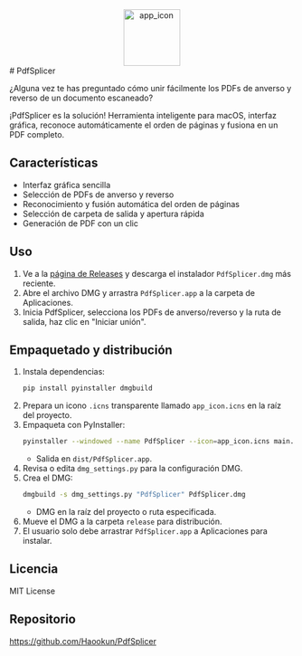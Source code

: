 
<div align="center">
   <img width="100" height="100" alt="app_icon" src="https://github.com/user-attachments/assets/a3f9089a-cf94-43be-b485-f682a43492c6" />
</div>
# PdfSplicer

¿Alguna vez te has preguntado cómo unir fácilmente los PDFs de anverso y reverso de un documento escaneado?

¡PdfSplicer es la solución! Herramienta inteligente para macOS, interfaz gráfica, reconoce automáticamente el orden de páginas y fusiona en un PDF completo.

## Características
- Interfaz gráfica sencilla
- Selección de PDFs de anverso y reverso
- Reconocimiento y fusión automática del orden de páginas
- Selección de carpeta de salida y apertura rápida
- Generación de PDF con un clic

## Uso
1. Ve a la [página de Releases](https://github.com/Haookun/PdfSplicer/releases) y descarga el instalador `PdfSplicer.dmg` más reciente.
2. Abre el archivo DMG y arrastra `PdfSplicer.app` a la carpeta de Aplicaciones.
3. Inicia PdfSplicer, selecciona los PDFs de anverso/reverso y la ruta de salida, haz clic en "Iniciar unión".

## Empaquetado y distribución
1. Instala dependencias:
   ```bash
   pip install pyinstaller dmgbuild
   ```
2. Prepara un icono `.icns` transparente llamado `app_icon.icns` en la raíz del proyecto.
3. Empaqueta con PyInstaller:
   ```bash
   pyinstaller --windowed --name PdfSplicer --icon=app_icon.icns main.py
   ```
   - Salida en `dist/PdfSplicer.app`.
4. Revisa o edita `dmg_settings.py` para la configuración DMG.
5. Crea el DMG:
   ```bash
   dmgbuild -s dmg_settings.py "PdfSplicer" PdfSplicer.dmg
   ```
   - DMG en la raíz del proyecto o ruta especificada.
6. Mueve el DMG a la carpeta `release` para distribución.
7. El usuario solo debe arrastrar `PdfSplicer.app` a Aplicaciones para instalar.

## Licencia
MIT License

## Repositorio
https://github.com/Haookun/PdfSplicer
